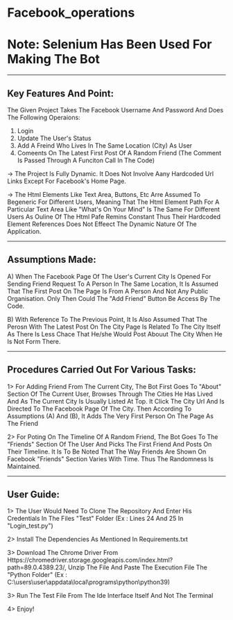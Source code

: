 # Facebook_operations


Note: Selenium Has Been Used For Making The Bot
===============================================================================================================================================================================

-------------------------------------------------------------------------------------------------------------------------------------------------------------------------------
Key Features And Point:
-------------------------------------------------------------------------------------------------------------------------------------------------------------------------------
The Given Project Takes The Facebook Username And Password And Does The Following Operaions:

1. Login
2. Update The User's Status
3. Add A Freind Who Lives In The Same Location (City) As User
4. Comeents On The Latest First Post Of A Random Friend (The Comment Is Passed Through A Funciton Call In The Code)

-> The Project Is Fully Dynamic. It Does Not Involve Aany Hardcoded Url Links Except For Facebook's Home Page. 

-> The Html Elements Like Text Area, Buttons, Etc Arre Assumed To Begeneric For Different Users, Meaning That The Html Element Path For A Particular Text Area Like "What's On Your Mind" Is The Same For Different Users As Ouline Of The Html Pafe Remins Constant Thus Their Hardcoded Element References Does Not Effeect The Dynamic Nature Of The Application.

-------------------------------------------------------------------------------------------------------------------------------------------------------------------------------
Assumptions Made:
-------------------------------------------------------------------------------------------------------------------------------------------------------------------------------

A) When The Facebook Page Of The User's Current City Is Opened For Sending Friend Request To A Person In The Same Location, It Is Assumed That The First Post On The Page Is From A Person And Not Any Public Organisation. Only Then Could The "Add Friend" Button Be Access By The Code. 

B) With Reference To The Previous Point, It Is Also Assumed That The Perosn With The Latest Post On The City Page Is Related To The  City Itself As There Is Less Chace That He/she Would Post Abouut The City When He Is Not Form There.

-------------------------------------------------------------------------------------------------------------------------------------------------------------------------------
Procedures Carried Out For Various Tasks:
-------------------------------------------------------------------------------------------------------------------------------------------------------------------------------

1> For Adding Friend From The Current City, The Bot First Goes To "About" Section Of The Current User, Browses Through The Cities He Has Lived And As The Current City Is Usually Listed At Top. It Click The City Url And Is Directed To The Facebook Page Of The City. Then According To Assumptions (A) And (B), It Adds The Very First Person On The Page As The Friend

2> For Poting On The Timeline Of A Random Friend, The Bot Goes To The "Friends" Section Of The User And Picks The First Friend And Posts On Their Timeline. It Is To Be Noted That The Way Friends Are Shown On Facebook "Friends" Section Varies With Time. Thus The Randomness Is Maintained. 

-------------------------------------------------------------------------------------------------------------------------------------------------------------------------------
User Guide:
-------------------------------------------------------------------------------------------------------------------------------------------------------------------------------
1> The User Would Need To Clone The Repository And Enter His Credentials In The Files "Test" Folder (Ex : Lines 24 And 25 In "Login_test.py") 

2> Install The Dependencies As Mentioned In Requirements.txt

3> Download The Chrome Driver From Https://chromedriver.storage.googleapis.com/index.html?path=89.0.4389.23/, Unzip The File And Paste The Execution File The "Python Folder"
 (Ex : C:\users\user\appdata\local\programs\python\python39)
 
3> Run The Test File From The Ide Interface Itself And Not The Terminal

4> Enjoy!
